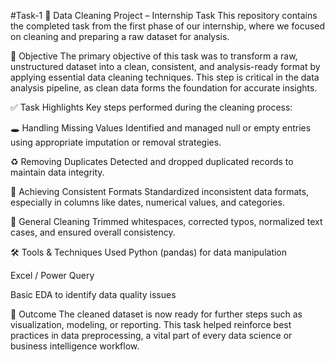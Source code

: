 #Task-1
🧹 Data Cleaning Project – Internship Task
This repository contains the completed task from the first phase of our internship, where we focused on cleaning and preparing a raw dataset for analysis.

📌 Objective
The primary objective of this task was to transform a raw, unstructured dataset into a clean, consistent, and analysis-ready format by applying essential data cleaning techniques. 
This step is critical in the data analysis pipeline, as clean data forms the foundation for accurate insights.

✅ Task Highlights
Key steps performed during the cleaning process:

🕳️ Handling Missing Values
Identified and managed null or empty entries using appropriate imputation or removal strategies.

♻️ Removing Duplicates
Detected and dropped duplicated records to maintain data integrity.

📅 Achieving Consistent Formats
Standardized inconsistent data formats, especially in columns like dates, numerical values, and categories.

🧹 General Cleaning
Trimmed whitespaces, corrected typos, normalized text cases, and ensured overall consistency.

🛠️ Tools & Techniques Used
Python (pandas) for data manipulation

Excel / Power Query

Basic EDA to identify data quality issues

🚀 Outcome
The cleaned dataset is now ready for further steps such as visualization, modeling, or reporting. This task helped reinforce best practices in data preprocessing, a vital part of every data science or business intelligence workflow.
